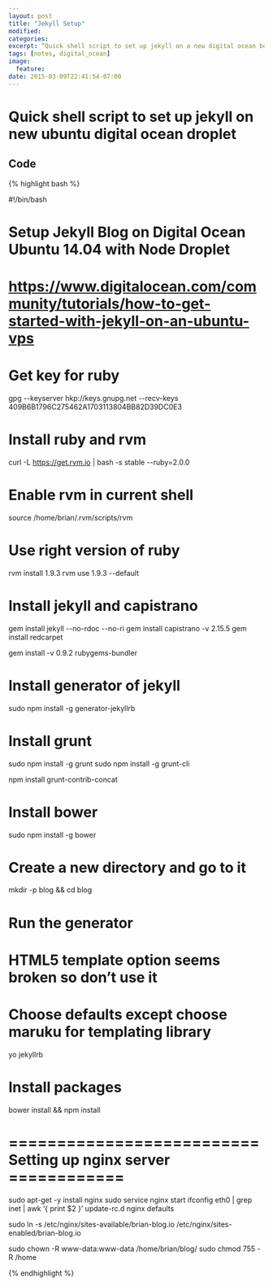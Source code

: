 ```yaml
---
layout: post
title: "Jekyll Setup"
modified:
categories: 
excerpt: “Quick shell script to set up jekyll on a new digital ocean box running ubuntu”
tags: [notes, digital_ocean]
image:
  feature:
date: 2015-03-09T22:41:54-07:00
---
```


# Quick shell script to set up jekyll on new ubuntu digital ocean droplet

## Code

{% highlight bash  %}

#!/bin/bash

# Setup Jekyll Blog on Digital Ocean Ubuntu 14.04 with Node Droplet

# https://www.digitalocean.com/community/tutorials/how-to-get-started-with-jekyll-on-an-ubuntu-vps

# Get key for ruby
gpg --keyserver hkp://keys.gnupg.net --recv-keys 409B6B1796C275462A1703113804BB82D39DC0E3

# Install ruby and rvm
curl -L https://get.rvm.io | bash -s stable --ruby=2.0.0

# Enable rvm in current shell
source /home/brian/.rvm/scripts/rvm

# Use right version of ruby
rvm install 1.9.3
rvm use 1.9.3 --default

# Install jekyll and capistrano
gem install jekyll --no-rdoc --no-ri 
gem install capistrano -v 2.15.5
gem install redcarpet

gem install -v 0.9.2 rubygems-bundler

# Install generator of jekyll
sudo npm install -g generator-jekyllrb

# Install grunt
sudo npm install -g grunt
sudo npm install -g grunt-cli

npm install grunt-contrib-concat 

# Install bower
sudo npm install -g bower

# Create a new directory and go to it

mkdir -p blog && cd blog

# Run the generator
# HTML5 template option seems broken so don’t use it
# Choose defaults except choose maruku for templating library
yo jekyllrb

# Install packages
bower install && npm install

# ========================== Setting up nginx server ============

sudo apt-get -y install nginx
sudo service nginx start
ifconfig eth0 | grep inet | awk ‘{ print $2 }’
update-rc.d nginx defaults

sudo ln -s /etc/nginx/sites-available/brian-blog.io /etc/nginx/sites-enabled/brian-blog.io

sudo chown -R www-data:www-data /home/brian/blog/
sudo chmod 755 -R /home

{% endhighlight %}
